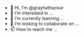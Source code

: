 - 👋 Hi, I’m @grayhathackar
- 👀 I’m interested in ...
- 🌱 I’m currently learning ...
- 💞️ I’m looking to collaborate on ...
- 📫 How to reach me ...

<!---
grayhathackar/grayhathackar is a ✨ special ✨ repository because its `README.md` (this file) appears on your GitHub profile.
You can click the Preview link to take a look at your changes.
--->
